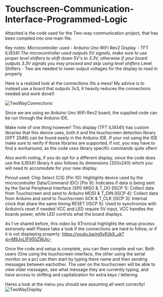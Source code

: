 # Touchscreen-Communication-Interface-Programmed-Logic
Attached is the code used for the Two-way communication project, that has been compiled into one main file.

Key notes:
Microcontroller used - Arduino Uno WiFi Rev2
Display - TFT ILI9341
*The microcontroller used outputs 5V signals, make sure to use proper level shifters to shift down 5V's to 3.3V, otherwise if your board outputs 3.3V signals you may proceed and skip using level shifters*
Level Shifters - Two are needed to lower output voltages for the display to read in properly

Here is a realized look at the connections (Its a mess! My advice is to instead use a board that outputs 3v3, it heavily reduces the connections needed and work done!)

![TwoWayConnections](https://github.com/user-attachments/assets/f6c7f582-084a-46ed-8751-a0d6544c0626)

Since we are using an Arduino Uno WiFi Rev2 board, the supplied code can be run through the Arduino IDE.

Make note of one thing however! This display (TFT ILI9341) has custom libraries that this device uses, both it and the touchscreen detection library (XPT 2046) can be found easily in the Arduino IDE. If your not using the IDE make sure to verify if those libraries are supported, if not, you may have to find a workaround, as the code uses library specific commands quite often!

Also worth noting, if you do opt for a different display, since the code does use the ILI9341 library it also follows its dimensions (320x240) which you will need to accomodate for your new display.

Pinout used:
Chip Select (CS) [Pin 10]: Highlights device used by the microcontroller
Data/Command (DC) [Pin 9]: Indicates if data is being sent by the Serial Peripheral Interface (SPI)
MISO & T_DO [ISCP 1]: Collect data from Touchscreen and send to Arduino
MOSI & T_DIN [ISCP 4]: Collect data from Arduino and send to Touchscreen
SCK & T_CLK [ISCP 3]: Internal clock that share the same timing 
RESET [ISCP 5]: Used to synchronize with Arduino’s reset if needed
VCC and LED require 5V input, VCC handles the boards power, while LED controls what the board displays.

As I've shared before, this video by XTronical highlights the setup process extremely well! Please take a look if the connections are hard to follow, or if it is not displaying properly: https://youtu.be/rq5yPJbX_uk?si=M9JvL1F955ZWJjc-

Once the code and setup is complete, you can then compile and run. Both users (One using the touchscreen interface, the other using the serial monitor on a pc) can then start by typing there name and then sending messages between eachother. The user on the touchscreen will be able to view older messages, see what message they are currently typing, and have access to shifting and capitalization for extra keys / lettering. 

Heres a look at the menu you should see assuming all went correctly!
![TwoWayDisplay](https://github.com/user-attachments/assets/ca35106c-e191-43ba-8d88-f8718d2acf27)

